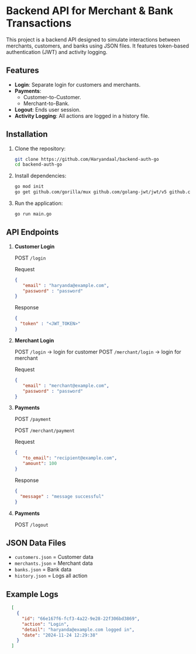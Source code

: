 # Backend API for Merchant & Bank Transactions

This project is a backend API designed to simulate interactions between merchants, customers, and banks using JSON files. It features token-based authentication (JWT) and activity logging.

## Features
- **Login**: Separate login for customers and merchants.
- **Payments**:
    - Customer-to-Customer.
    - Merchant-to-Bank.
- **Logout**: Ends user session.
- **Activity Logging**: All actions are logged in a history file.

## Installation
1. Clone the repository:
   ```bash
   git clone https://github.com/Haryandaal/backend-auth-go
   cd backend-auth-go
   ```
2. Install dependencies:
    ```bash
   go mod init
   go get github.com/gorilla/mux github.com/golang-jwt/jwt/v5 github.com/google/uuid
   ```
3. Run the application:
    ```bash
   go run main.go
   ```

## API Endpoints
1. **Customer Login**
    
    POST `/login` 

      Request
   ```json
   {
      "email" : "haryanda@example.com",
      "password" : "password"
   }
   ```
    Response
    ```json
   {
      "token" : "<JWT_TOKEN>"
   }
   ```
2. **Merchant Login**

   POST `/login`  -> login for customer
   POST `/merchant/login` -> login for merchant

   Request
   ```json
   {
      "email" : "merchant@example.com",
      "password" : "password"
   }
   ```
4. **Payments**

   POST `/payment`

   POST `/merchant/payment`

   Request
   ```json
   {
      "to_email": "recipient@example.com",
      "amount": 100
   }
   ```
   Response
    ```json
   {
      "message" : "message successful"
   }
   ```
5. **Payments**

   POST `/logout`

## JSON Data Files
- `customers.json` = Customer data
- `merchants.json` = Merchant data
- `banks.json` = Bank data
- `history.json` = Logs all action

## Example Logs
```json
  [
    {
      "id": "66e167f6-fcf3-4a22-9e28-22f306bd3869",
      "action": "Login",
      "detail": "haryanda@example.com logged in",
      "date": "2024-11-24 12:29:38"
    }
  ]
```
